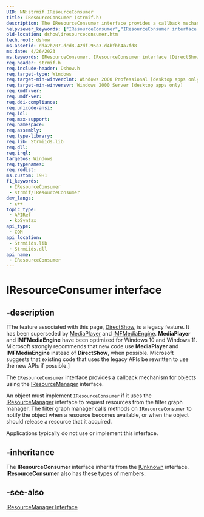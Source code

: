 ```yaml
---
UID: NN:strmif.IResourceConsumer
title: IResourceConsumer (strmif.h)
description: The IResourceConsumer interface provides a callback mechanism for objects using the IResourceManager interface.An object must implement IResourceConsumer if it uses the IResourceManager interface to request resources from the filter graph manager.
helpviewer_keywords: ["IResourceConsumer","IResourceConsumer interface [DirectShow]","IResourceConsumer interface [DirectShow]","described","IResourceConsumerInterface","dshow.iresourceconsumer","strmif/IResourceConsumer"]
old-location: dshow\iresourceconsumer.htm
tech.root: dshow
ms.assetid: dda2b207-dcd8-42df-95a3-d4bfbb4a7fd8
ms.date: 4/26/2023
ms.keywords: IResourceConsumer, IResourceConsumer interface [DirectShow], IResourceConsumer interface [DirectShow],described, IResourceConsumerInterface, dshow.iresourceconsumer, strmif/IResourceConsumer
req.header: strmif.h
req.include-header: Dshow.h
req.target-type: Windows
req.target-min-winverclnt: Windows 2000 Professional [desktop apps only]
req.target-min-winversvr: Windows 2000 Server [desktop apps only]
req.kmdf-ver: 
req.umdf-ver: 
req.ddi-compliance: 
req.unicode-ansi: 
req.idl: 
req.max-support: 
req.namespace: 
req.assembly: 
req.type-library: 
req.lib: Strmiids.lib
req.dll: 
req.irql: 
targetos: Windows
req.typenames: 
req.redist: 
ms.custom: 19H1
f1_keywords:
 - IResourceConsumer
 - strmif/IResourceConsumer
dev_langs:
 - c++
topic_type:
 - APIRef
 - kbSyntax
api_type:
 - COM
api_location:
 - Strmiids.lib
 - Strmiids.dll
api_name:
 - IResourceConsumer
---
```


# IResourceConsumer interface


## -description

\[The feature associated with this page, [DirectShow](/windows/win32/directshow/directshow), is a legacy feature. It has been superseded by [MediaPlayer](/uwp/api/Windows.Media.Playback.MediaPlayer) and [IMFMediaEngine](/windows/win32/api/mfmediaengine/nn-mfmediaengine-imfmediaengine). **MediaPlayer** and **IMFMediaEngine** have been optimized for Windows 10 and Windows 11. Microsoft strongly recommends that new code use **MediaPlayer** and **IMFMediaEngine** instead of **DirectShow**, when possible. Microsoft suggests that existing code that uses the legacy APIs be rewritten to use the new APIs if possible.\]

The <code>IResourceConsumer</code> interface provides a callback mechanism for objects using the <a href="/windows/desktop/api/strmif/nn-strmif-iresourcemanager">IResourceManager</a> interface.

An object must implement <code>IResourceConsumer</code> if it uses the <a href="/windows/desktop/api/strmif/nn-strmif-iresourcemanager">IResourceManager</a> interface to request resources from the filter graph manager. The filter graph manager calls methods on <code>IResourceConsumer</code> to notify the object when a resource becomes available, or when the object should release a resource that it acquired.

Applications typically do not use or implement this interface.

## -inheritance

The <b>IResourceConsumer</b> interface inherits from the <a href="/windows/desktop/api/unknwn/nn-unknwn-iunknown">IUnknown</a> interface. <b>IResourceConsumer</b> also has these types of members:

## -see-also

<a href="/windows/desktop/api/strmif/nn-strmif-iresourcemanager">IResourceManager Interface</a>
